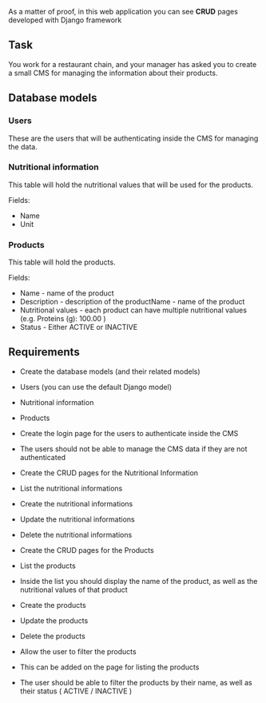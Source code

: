 As a matter of proof, in this web application you can see <b>CRUD</b> pages developed with Django framework

## Task

You work for a restaurant chain, and your manager has asked you to create a small CMS for managing the information about their products.

## Database models

### Users

These are the users that will be authenticating inside the CMS for managing the data.

### Nutritional information

This table will hold the nutritional values that will be used for the products.

Fields:

*   Name
*   Unit

### Products

This table will hold the products.

Fields:

*   Name - name of the product
*   Description - description of the productName - name of the product
*   Nutritional values - each product can have multiple nutritional values (e.g. Proteins (g): 100.00 )
*   Status - Either ACTIVE or INACTIVE

## Requirements

*  Create the database models (and their related models)

  * Users (you can use the default Django model)
  * Nutritional information
  * Products

*  Create the login page for the users to authenticate inside the CMS
*  The users should not be able to manage the CMS data if they are not authenticated
*  Create the CRUD pages for the Nutritional Information

  *  List the nutritional informations 
  *  Create the nutritional informations
  *  Update the nutritional informations
  *  Delete the nutritional informations

*  Create the CRUD pages for the Products

  *  List the products
  *  Inside the list you should display the name of the product, as well as the nutritional values of that product
  *  Create the products
  *  Update the products
  *  Delete the products

*  Allow the user to filter the products

  *  This can be added on the page for listing the products
  *  The user should be able to filter the products by their name, as well as their status ( ACTIVE / INACTIVE )
